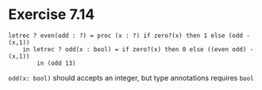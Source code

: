 # Exercise 7.14

```eopl
letrec ? even(odd : ?) = proc (x : ?) if zero?(x) then 1 else (odd -(x,1))
    in letrec ? odd(x : bool) = if zero?(x) then 0 else ((even odd) -(x,1))
        in (odd 13)
```

`odd(x: bool)` should accepts an integer, but type annotations requires `bool`
